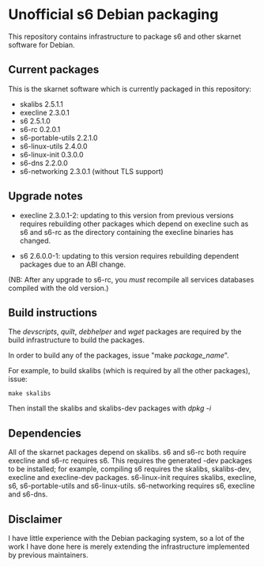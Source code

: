 # Unofficial s6 Debian packaging

This repository contains infrastructure to package s6 and other skarnet 
software for Debian.

## Current packages

This is the skarnet software which is currently packaged in this 
repository:

* skalibs 2.5.1.1
* execline 2.3.0.1
* s6 2.5.1.0
* s6-rc 0.2.0.1
* s6-portable-utils 2.2.1.0
* s6-linux-utils 2.4.0.0
* s6-linux-init 0.3.0.0
* s6-dns 2.2.0.0
* s6-networking 2.3.0.1 (without TLS support)

## Upgrade notes

* execline 2.3.0.1-2: updating to this version from previous versions requires
  rebuilding other packages which depend on execline such as s6 and s6-rc as
  the directory containing the execline binaries has changed.

* s6 2.6.0.0-1: updating to this version requires rebuilding dependent packages
  due to an ABI change.

(NB: After any upgrade to s6-rc, you _must_ recompile all services databases 
compiled with the old version.)

## Build instructions

The _devscripts_, _quilt_, _debhelper_ and _wget_ packages are required by the
build infrastructure to build the packages.

In order to build any of the packages, issue "make _package\_name_".

For example, to build skalibs (which is required by all the other packages),
issue:

```shell
make skalibs
```

Then install the skalibs and skalibs-dev packages with _dpkg -i_

## Dependencies

All of the skarnet packages depend on skalibs. s6 and s6-rc both require
execline and s6-rc requires s6. This requires the generated -dev packages to 
be installed; for example, compiling s6 requires the skalibs, skalibs-dev,
execline and execline-dev packages. s6-linux-init requires skalibs, execline,
s6, s6-portable-utils and s6-linux-utils. s6-networking requires s6, execline
and s6-dns.

## Disclaimer

I have little experience with the Debian packaging system, so a lot of the work
I have done here is merely extending the infrastructure implemented by 
previous maintainers.
